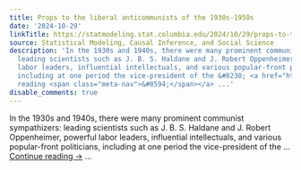 ```yaml
---
title: Props to the liberal anticommunists of the 1930s-1950s
date: '2024-10-29'
linkTitle: https://statmodeling.stat.columbia.edu/2024/10/29/props-to-the-liberal-anticommunists-of-the-1930s-1950s/
source: Statistical Modeling, Causal Inference, and Social Science
description: 'In the 1930s and 1940s, there were many prominent communist sympathizers:
  leading scientists such as J. B. S. Haldane and J. Robert Oppenheimer, powerful
  labor leaders, influential intellectuals, and various popular-front politicians,
  including at one period the vice-president of the &#8230; <a href="https://statmodeling.stat.columbia.edu/2024/10/29/props-to-the-liberal-anticommunists-of-the-1930s-1950s/">Continue
  reading <span class="meta-nav">&#8594;</span></a> ...'
disable_comments: true
---
```

In the 1930s and 1940s, there were many prominent communist sympathizers: leading scientists such as J. B. S. Haldane and J. Robert Oppenheimer, powerful labor leaders, influential intellectuals, and various popular-front politicians, including at one period the vice-president of the &#8230; <a href="https://statmodeling.stat.columbia.edu/2024/10/29/props-to-the-liberal-anticommunists-of-the-1930s-1950s/">Continue reading <span class="meta-nav">&#8594;</span></a> ...
